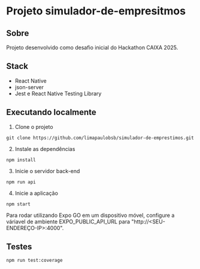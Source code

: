 # Projeto simulador-de-empresitmos

## Sobre

Projeto desenvolvido como desafio inicial do Hackathon CAIXA 2025.

## Stack

- React Native
- json-server
- Jest e React Native Testing Library

## Executando localmente

1. Clone o projeto

```
git clone https://github.com/limapaulobsb/simulador-de-emprestimos.git
```

2. Instale as dependências

```
npm install
```

3. Inicie o servidor back-end

```
npm run api
```

4. Inicie a aplicação

```
npm start
```

Para rodar utilizando Expo GO em um dispositivo móvel, configure a váriavel de ambiente EXPO_PUBLIC_API_URL para "http://<SEU-ENDEREÇO-IP>:4000".

## Testes

```
npm run test:coverage
```
